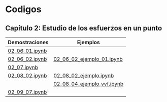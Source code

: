 # Codigos

## Capítulo 2: Estudio de los esfuerzos en un punto

| Demostraciones                                    | Ejemplos                                                                  | 
| ---                                               | ---                                                                       | 
| [02_06_01.ipynb](codigos/cap_02/02_06_01.ipynb)   |                                                                           |
| [02_06_02.ipynb](codigos/cap_02/[02_06_02.ipynb)  | [02_06_02_ejemplo_01.ipynb](codigos/cap_02/[02_06_02_ejemplo_01.ipynb)    |
| [02_07.ipynb](codigos/cap_02/02_07.ipynb)         |                                                                           | 
| [02_08_02.ipynb](codigos/cap_02/[02_08_02.ipynb)  | [02_08_02_ejemplo.ipynb](codigos/cap_02/[02_08_02_ejemplo.ipynb)          |
|                                                   | [02_08_04_ejemplo_vvf.ipynb](codigos/cap_02/[02_08_04_ejemplo_vvf.ipynb)  |
| [02_09_07.ipynb](codigos/cap_02/02_09_07.ipynb)   |                                                                           |